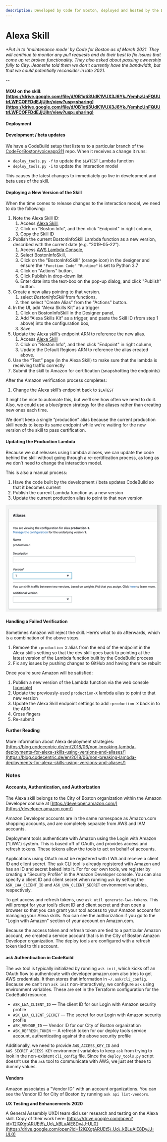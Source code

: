 ```yaml
---
description: Developed by Code for Boston, deployed and hosted by the Digital Team.
---
```


# Alexa Skill

_\*Put in to 'maintenance mode' by Code for Boston as of March 2021. They will continue to monitor any pull requests and do their best to fix issues that come up re: broken functionality. They also asked about passing ownership fully to City. Jeanethe told them we don't currently have the bandwidth, but that we could potentially reconsider in late 2021._

_--_

#### MOU on the skill: [https://drive.google.com/file/d/0B1oti3UdK1VUX3J6YkJYemhzUnFQUUtrLWFCOFFDdEJjUjhr/view?usp=sharing](https://drive.google.com/file/d/0B1oti3UdK1VUX3J6YkJYemhzUnFQUUtrLWFCOFFDdEJjUjhr/view?usp=sharing)

#### Deployment

#### Development / beta updates

We have a CodeBuild setup that listens to a particular branch of the [CodeForBoston/voiceapp311](https://github.com/CodeForBoston/voiceapp311) repo. When it receives a change it runs:

* `deploy_tools.py -f` to update the `$LATEST` Lambda function
* `deploy_tools.py -i` to update the interaction model

This causes the latest changes to immediately go live in development and beta uses of the skill.

#### Deploying a New Version of the Skill

When the time comes to release changes to the interaction model, we need to do the following:

1. Note the Alexa Skill ID:
   1. Access [Alexa Skill](https://developer.amazon.com/alexa/console/ask/),
   2. Click on "Boston Info", and then click "Endpoint" in right column,
   3. Copy the Skill ID&#x20;
2. Publish the current BostonInfoSkill Lambda function as a new version, described with the current date (e.g. ”2019-05-22”).&#x20;
   1. Access [AWS Lambda Console](https://console.aws.amazon.com/lambda/home?region=us-east-1#/functions),
   2. Select BostonInfoSkill,
   3. Click on the "BostonInfoSkill" (orange icon) in the designer and ensure the `"Function Code"` `"Runtime"` is set to Python 3.7
   4. Click on "Actions" button,
   5. Click Publish in drop-down list
   6. Enter date into the text-box on the pop-up dialog, and click "Publish" button.
3. Create a new alias pointing to that version.&#x20;
   1. &#x20;select _BostonInfoSkill_ from functions,&#x20;
   2. then select "Create Alias" from the "Actions" button.
4. In the UI, add “Alexa Skills Kit” as a trigger&#x20;
   1. Click on BostonInfoSkill in the Designer panel,&#x20;
   2. Add “Alexa Skills Kit” as a trigger, and paste the Skill ID (from step 1 above) into the configuration box,&#x20;
   3. Save
5. Update the Alexa skill’s endpoint ARN to reference the new alias.&#x20;
   1. Access [Alexa Skill](https://developer.amazon.com/alexa/console/ask/)
   2. Click on "Boston Info", and then click "Endpoint" in right column,
   3. Update the Default Regions ARN to reference the alias created above.
6. Use the “Test” page (in the Alexa Skill) to make sure that the lambda is receiving traffic correctly
7. Submit the skill to Amazon for certification (snapshotting the endpoints)

After the Amazon verification process completes:

1. Change the Alexa skill’s endpoint back to `$LATEST`

It might be nice to automate this, but we’ll see how often we need to do it. Also, we could use a blue/green strategy for the aliases rather than creating new ones each time.

We don’t keep a single “production” alias because the current production skill needs to keep its same endpoint while we’re waiting for the new version of the skill to pass certification.

#### Updating the Production Lambda

Because we cut releases using Lambda aliases, we can update the code behind the skill without going through a re-certification process, as long as we don’t need to change the interaction model.

This is also a manual process:

1. Have the code built by the development / beta updates CodeBuild so that it becomes current
2. Publish the current Lambda function as a new version
3. Update the current production alias to point to that new version

![AWS Web Console screen for updating an alias version](../../.gitbook/assets/screen-shot-2019-05-30-at-9.05.40-am.png)

#### Handling a Failed Verification

Sometimes Amazon will reject the skill. Here’s what to do afterwards, which is a combination of the above steps.

1. Remove the `:production-X` alias from the end of the endpoint in the Alexa skills setting so that the dev skill goes back to pointing at the latest version of the Lambda function built by the CodeBuild process
2. Fix any issues by pushing changes to GitHub and having them be rebuilt

Once you’re sure Amazon will be satisfied:

1. Publish a new version of the Lambda function via the web console \[[console](https://console.aws.amazon.com/lambda/home?region=us-east-1#/functions)]
2. Update the previously-used `production-X` lambda alias to point to that new version
3. Update the Alexa Skill endpoint settings to add `:production-X` back in to the ARN
4. Cross fingers
5. Re-submit

#### Further Reading

More information about Alexa deployment strategies: [https://blog.codecentric.de/en/2018/06/non-breaking-lambda-deployments-for-alexa-skills-using-versions-and-aliases/](https://blog.codecentric.de/en/2018/06/non-breaking-lambda-deployments-for-alexa-skills-using-versions-and-aliases/)

### Notes

#### Accounts, Authentication, and Authorization

The Alexa skill belongs to the City of Boston organization within the Amazon Developer console at [https://developer.amazon.com/](https://developer.amazon.com/)

Amazon Developer accounts are in the same namespace as Amazon.com shopping accounts, and are completely separate from AWS and IAM accounts.

Deployment tools authenticate with Amazon using the Login with Amazon ("LWA") system. This is based off of OAuth, and provides access and refresh tokens. These tokens allow the tools to act on behalf of accounts.

Applications using OAuth must be registered with LWA and receive a client ID and client secret. The `ask` CLI tool is already registered with Amazon and has an ID and secret baked into it. For for our own tools, we register by creating a "Security Profile" in the Amazon Developer console. You can also specify a client ID and client secret when running `ask` by setting the `ASK_LWA_CLIENT_ID` and `ASK_LWA_CLIENT_SECRET` environment variables, respectively.

To get access and refresh tokens, use `ask util generate-lwa-tokens`. This will prompt for your tool’s client ID and client secret and then open a browser so that you can grant your tool access to your Amazon account for managing your Alexa skills. You can see the authorization if you go to the "Login with Amazon" section of your account on Amazon.com.

Because the access token and refresh token are tied to a particular Amazon account, we created a service account that is in the City of Boston Amazon Developer organization. The deploy tools are configured with a refresh token tied to this account.

#### ask Authentication in CodeBuild

The `ask` tool is typically initialized by running `ask init`, which kicks off an OAuth flow to authenticate with developer.amazon.com also tries to get AWS credentials. It then stores that information in `~/.ask/cli_config`. Because we can’t run `ask init` non-interactively, we configure `ask` using environment variables. These are set in the Terraform configuration for the CodeBuild resource.

* `ASK_LWA_CLIENT_ID` — The client ID for our Login with Amazon security profile
* `ASK_LWA_CLIENT_SECRET` — The secret for our Login with Amazon security profile
* `ASK_VENDOR_ID` — Vendor ID for our City of Boston organization
* `ASK_REFRESH_TOKEN` — A refresh token for our deploy tools service account, authenticating against the above security profile

Additionally, we need to provide `AWS_ACCESS_KEY_ID` and `AWS_SECRET_ACCESS_KEY` environment variables to keep `ask` from trying to look in the non-existent `cli_config` file. Since the `deploy_tools.py` script doesn’t use the `ask` tool to communicate with AWS, we just set these to dummy values.

#### Vendors

Amazon associates a "Vendor ID" with an account organizations. You can see the Vendor ID for City of Boston by running `ask api list-vendors`.&#x20;

**UX Testing and Enhancements 2020**

A General Assembly UXDI team did user research and testing on the Alexa skill. Copy of their work here: [https://drive.google.com/open?id=12lQXgtARUEt5\_Uo\_kBLuAlE8DyJJ-UL0](https://drive.google.com/open?id=12lQXgtARUEt5\_Uo\_kBLuAlE8DyJJ-UL0)

####

